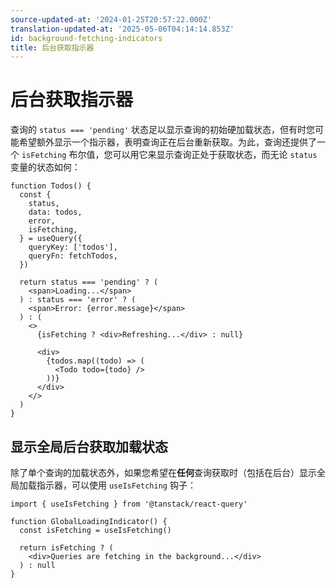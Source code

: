 ```yaml
---
source-updated-at: '2024-01-25T20:57:22.000Z'
translation-updated-at: '2025-05-06T04:14:14.853Z'
id: background-fetching-indicators
title: 后台获取指示器
---
```

# 后台获取指示器

查询的 `status === 'pending'` 状态足以显示查询的初始硬加载状态，但有时您可能希望额外显示一个指示器，表明查询正在后台重新获取。为此，查询还提供了一个 `isFetching` 布尔值，您可以用它来显示查询正处于获取状态，而无论 `status` 变量的状态如何：

[//]: # 'Example'

```tsx
function Todos() {
  const {
    status,
    data: todos,
    error,
    isFetching,
  } = useQuery({
    queryKey: ['todos'],
    queryFn: fetchTodos,
  })

  return status === 'pending' ? (
    <span>Loading...</span>
  ) : status === 'error' ? (
    <span>Error: {error.message}</span>
  ) : (
    <>
      {isFetching ? <div>Refreshing...</div> : null}

      <div>
        {todos.map((todo) => (
          <Todo todo={todo} />
        ))}
      </div>
    </>
  )
}
```

[//]: # 'Example'

## 显示全局后台获取加载状态

除了单个查询的加载状态外，如果您希望在**任何**查询获取时（包括在后台）显示全局加载指示器，可以使用 `useIsFetching` 钩子：

[//]: # 'Example2'

```tsx
import { useIsFetching } from '@tanstack/react-query'

function GlobalLoadingIndicator() {
  const isFetching = useIsFetching()

  return isFetching ? (
    <div>Queries are fetching in the background...</div>
  ) : null
}
```

[//]: # 'Example2'

